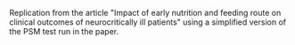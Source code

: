 Replication from the article "Impact of early nutrition and feeding route on clinical outcomes of neurocritically ill patients"  using a simplified version of the PSM test run in the paper. 
